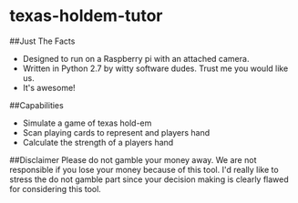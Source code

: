 # texas-holdem-tutor

##Just The Facts
* Designed to run on a Raspberry pi with an attached camera.  
* Written in Python 2.7 by witty software dudes.  Trust me you would like us.  
* It's awesome!

##Capabilities
* Simulate a game of texas hold-em 
* Scan playing cards to represent and players hand
* Calculate the strength of a players hand

##Disclaimer
Please do not gamble your money away.  We are not responsible if you lose your money because of this tool. I'd really like to stress the do not gamble part since your decision making is clearly flawed for considering this tool.   
